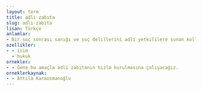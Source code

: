 ```yaml
---
layout: term
title: adli zabıta
slug: adli-zabita
lisan: Türkçe
anlamlar:
- Bir suç sonrası sanığı ve suç delillerini adli yetkililere sunan kolluk kuvveti
ozellikler:
- - isim
  - hukuk
ornekler:
- - Gene bu amaçla adli zabıtanın hızla kurulmasına çalışacağız.
orneklerkaynak:
- - Attila Karaosmanoğlu
---
```

